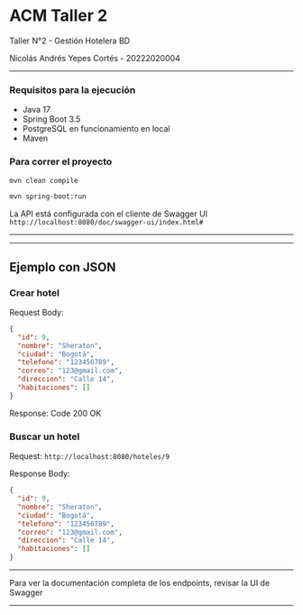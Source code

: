 # ACM Taller 2

Taller N°2 - Gestión Hotelera BD

Nicolás Andrés Yepes Cortés - 20222020004

---

### Requisitos para la ejecución

* Java 17
* Spring Boot 3.5
* PostgreSQL en funcionamiento en local
* Maven

### Para correr el proyecto

```bash
mvn clean compile
```

```bash
mvn spring-boot:run
```

La API está configurada con el cliente de Swagger UI `http://localhost:8080/doc/swagger-ui/index.html#`

---

---

## Ejemplo con JSON

### Crear hotel

Request Body:

```json
{
  "id": 9,
  "nombre": "Sheraton",
  "ciudad": "Bogotá",
  "telefono": "123456789",
  "correo": "123@gmail.com",
  "direccion": "Calle 14",
  "habitaciones": []
}
```

Response: Code 200 OK

### Buscar un hotel

Request: `http://localhost:8080/hoteles/9`

Response Body:

```json
{
  "id": 9,
  "nombre": "Sheraton",
  "ciudad": "Bogotá",
  "telefono": "123456789",
  "correo": "123@gmail.com",
  "direccion": "Calle 14",
  "habitaciones": []
}
```

---

Para ver la documentación completa de los endpoints, revisar la UI de Swagger

---
